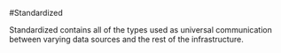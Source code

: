 #Standardized

Standardized contains all of the types used as universal communication between varying data sources and the rest of the infrastructure.